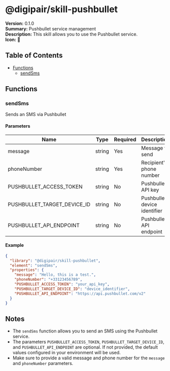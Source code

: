# @digipair/skill-pushbullet

**Version:** 0.1.0  
**Summary:** Pushbullet service management  
**Description:** This skill allows you to use the Pushbullet service.  
**Icon:** 💬

## Table of Contents

- [Functions](#functions)
  - [sendSms](#sendsms)

## Functions

### sendSms

Sends an SMS via Pushbullet

#### Parameters

| Name                        | Type   | Required | Description                          |
|-----------------------------|--------|----------|--------------------------------------|
| message                     | string | Yes      | Message to send                      |
| phoneNumber                 | string | Yes      | Recipient's phone number             |
| PUSHBULLET_ACCESS_TOKEN     | string | No       | Pushbullet API key                   |
| PUSHBULLET_TARGET_DEVICE_ID | string | No       | Pushbullet device identifier         |
| PUSHBULLET_API_ENDPOINT     | string | No       | Pushbullet API endpoint              |

#### Example

```json
{
  "library": "@digipair/skill-pushbullet",
  "element": "sendSms",
  "properties": {
    "message": "Hello, this is a test.",
    "phoneNumber": "+33123456789",
    "PUSHBULLET_ACCESS_TOKEN": "your_api_key",
    "PUSHBULLET_TARGET_DEVICE_ID": "device_identifier",
    "PUSHBULLET_API_ENDPOINT": "https://api.pushbullet.com/v2"
  }
}
```

## Notes

- The `sendSms` function allows you to send an SMS using the Pushbullet service.
- The parameters `PUSHBULLET_ACCESS_TOKEN`, `PUSHBULLET_TARGET_DEVICE_ID`, and `PUSHBULLET_API_ENDPOINT` are optional. If not provided, the default values configured in your environment will be used.
- Make sure to provide a valid message and phone number for the `message` and `phoneNumber` parameters.